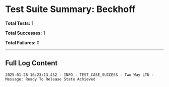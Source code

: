 # Test Suite Summary: Beckhoff

**Total Tests:** 1

**Total Successes:** 1

**Total Failures:** 0

---

## Full Log Content

```
2025-01-28 16:23:13,452 - INFO - TEST_CASE_SUCCESS - Two Way LTU - Message: Ready To Release State Achieved
```
